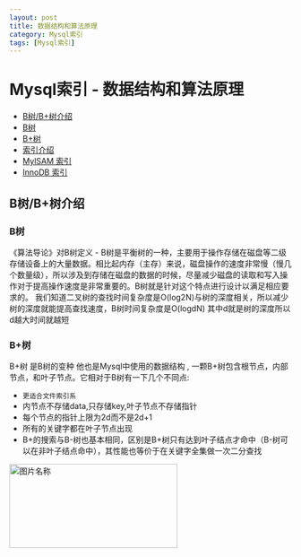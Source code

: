 ```yaml
---
layout: post
title: 数据结构和算法原理
category: Mysql索引
tags: [Mysql索引]
---
```


# Mysql索引 - 数据结构和算法原理

- [B树/B+树介绍](#person-ssl)
 - [B树](#ex)
 - [B+树](#defense)
- [索引介绍](#introduction)
 - [MylSAM 索引](#mylsam)
 - [InnoDB 索引](#innodb)
 

<a name="introduction"></a>
## B树/B+树介绍
### B树
《算法导论》对B树定义 - B树是平衡树的一种，主要用于操作存储在磁盘等二级存储设备上的大量数据。相比起内存（主存）来说，磁盘操作的速度非常慢（慢几个数量级），所以涉及到存储在磁盘的数据的时候，尽量减少磁盘的读取和写入操作对于提高操作速度是非常重要的。B树就是针对这个特点进行设计以满足相应要求的。
我们知道二叉树的查找时间复杂度是O(log2N)与树的深度相关，所以减少树的深度就能提高查找速度，B树时间复杂度是O(logdN) 其中d就是树的深度所以d越大时间就越短
### B+树
B+树 是B树的变种 他也是Mysql中使用的数据结构 , 一颗B+树包含根节点，内部节点，和叶子节点。它相对于B树有一下几个不同点:

 + `更适合文件索引系`
 + 内节点不存储data,只存储key,叶子节点不存储指针
 + 每个节点的指针上限为2d而不是2d+1
 + 所有的关键字都在叶子节点出现
 + B+的搜索与B-树也基本相同，区别是B+树只有达到叶子结点才命中（B-树可以在非叶子结点命中），其性能也等价于在关键字全集做一次二分查找
 
 <img src="http://blog.codinglabs.org/uploads/pictures/theory-of-mysql-index/3.png" width = "300" height = "150" alt="图片名称" align=center />
